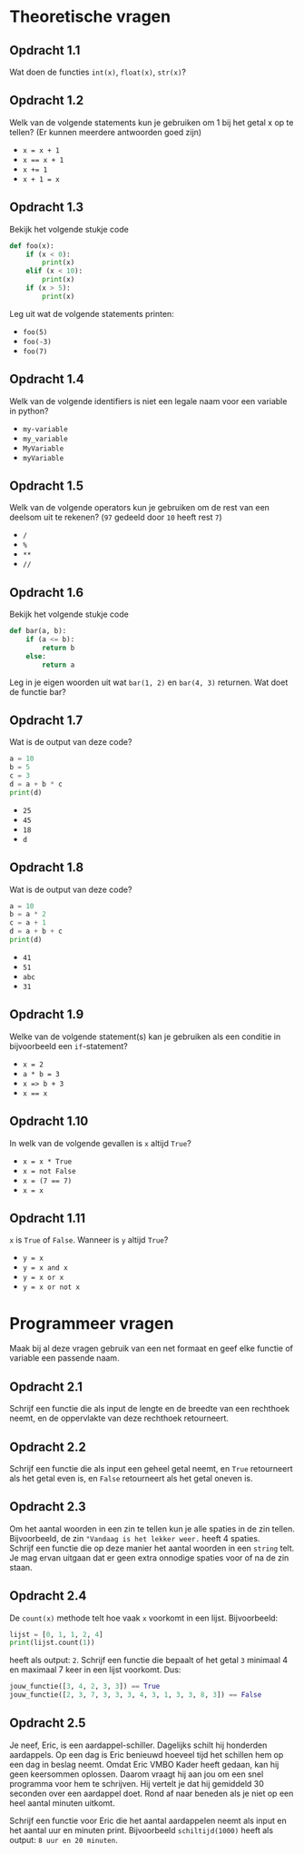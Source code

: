 # Theoretische vragen

## Opdracht 1.1
Wat doen de functies `int(x)`, `float(x)`, `str(x)`?

## Opdracht 1.2
Welk van de volgende statements kun je gebruiken om 1 bij het getal x op te tellen? (Er kunnen meerdere antwoorden goed zijn)
- `x = x + 1`
- `x == x + 1`
- `x += 1`
- `x + 1 = x`

## Opdracht 1.3
Bekijk het volgende stukje code
```py
def foo(x):
    if (x < 0):
        print(x)
    elif (x < 10):
        print(x)
    if (x > 5):
        print(x)
```
Leg uit wat de volgende statements printen:
- `foo(5)`
- `foo(-3)`
- `foo(7)`

## Opdracht 1.4
Welk van de volgende identifiers is niet een legale naam voor een variable in python?
- `my-variable`
- `my_variable`
- `MyVariable`
- `myVariable`

## Opdracht 1.5
Welk van de volgende operators kun je gebruiken om de rest van een deelsom uit te rekenen? (`97` gedeeld door `10` heeft rest `7`)
- `/`
- `%`
- `**`
- `//`

## Opdracht 1.6
Bekijk het volgende stukje code
```py
def bar(a, b):
    if (a <= b):
        return b
    else:
        return a
```
Leg in je eigen woorden uit wat `bar(1, 2)` en `bar(4, 3)` returnen. Wat doet de functie bar?

## Opdracht 1.7
Wat is de output van deze code?
```py
a = 10
b = 5
c = 3
d = a + b * c
print(d)
```
- `25`
- `45`
- `18`
- `d`

## Opdracht 1.8
Wat is de output van deze code?
```py
a = 10
b = a * 2
c = a + 1
d = a + b + c
print(d)
```
- `41`
- `51`
- `abc`
- `31`

## Opdracht 1.9
Welke van de volgende statement(s) kan je gebruiken als een conditie in bijvoorbeeld een `if`-statement?
- `x = 2`
- `a * b = 3`
- `x => b + 3`
- `x == x`

## Opdracht 1.10
In welk van de volgende gevallen is `x` altijd `True`?
- `x = x * True`
- `x = not False`
- `x = (7 == 7)`
- `x = x`

## Opdracht 1.11
`x` is `True` of `False`. Wanneer is `y` altijd `True`?
- `y = x`
- `y = x and x`
- `y = x or x`
- `y = x or not x`

# Programmeer vragen
Maak bij al deze vragen gebruik van een net formaat en geef elke functie of variable een passende naam.

## Opdracht 2.1
Schrijf een functie die als input de lengte en de breedte van een rechthoek neemt, en de oppervlakte van deze rechthoek retourneert.

## Opdracht 2.2
Schrijf een functie die als input een geheel getal neemt, en `True` retourneert als het getal even is, en `False` retourneert als het getal oneven is.

## Opdracht 2.3
Om het aantal woorden in een zin te tellen kun je alle spaties in de zin tellen. Bijvoorbeeld, de zin `"Vandaag is het lekker weer.` heeft 4 spaties.\
Schrijf een functie die op deze manier het aantal woorden in een `string` telt. Je mag ervan uitgaan dat er geen extra onnodige spaties voor of na de zin staan.

## Opdracht 2.4
De `count(x)` methode telt hoe vaak `x` voorkomt in een lijst. Bijvoorbeeld:
```py
lijst = [0, 1, 1, 2, 4]
print(lijst.count(1))
```
heeft als output: `2`.
Schrijf een functie die bepaalt of het getal `3` minimaal 4 en maximaal 7 keer in een lijst voorkomt. Dus:
```py
jouw_functie([3, 4, 2, 3, 3]) == True
jouw_functie([2, 3, 7, 3, 3, 3, 4, 3, 1, 3, 3, 8, 3]) == False
```

## Opdracht 2.5
Je neef, Eric, is een aardappel-schiller. Dagelijks schilt hij honderden aardappels. Op een dag is Eric benieuwd hoeveel tijd het schillen hem op een dag in beslag neemt. Omdat Eric VMBO Kader heeft gedaan, kan hij geen keersommen oplossen. Daarom vraagt hij aan jou om een snel programma voor hem te schrijven. Hij vertelt je dat hij gemiddeld 30 seconden over een aardappel doet. Rond af naar beneden als je niet op een heel aantal minuten uitkomt.

Schrijf een functie voor Eric die het aantal aardappelen neemt als input en het aantal uur en minuten print. Bijvoorbeeld `schiltijd(1000)` heeft als output: `8 uur en 20 minuten`.
